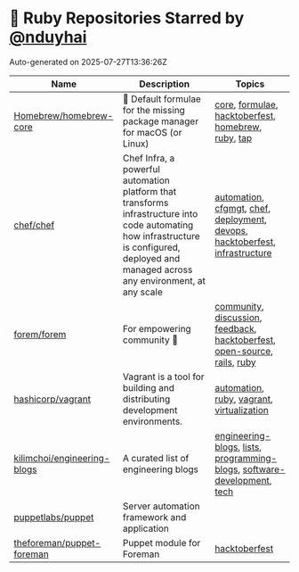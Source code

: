 # 🌟 Ruby Repositories Starred by [@nduyhai](https://github.com/nduyhai)

Auto-generated on 2025-07-27T13:36:26Z

| Name | Description | Topics |
|------|-------------|-------|
| [Homebrew/homebrew-core](https://github.com/Homebrew/homebrew-core) | 🍻 Default formulae for the missing package manager for macOS (or Linux) | [core](https://github.com/topics/core), [formulae](https://github.com/topics/formulae), [hacktoberfest](https://github.com/topics/hacktoberfest), [homebrew](https://github.com/topics/homebrew), [ruby](https://github.com/topics/ruby), [tap](https://github.com/topics/tap) |
| [chef/chef](https://github.com/chef/chef) | Chef Infra, a powerful automation platform that transforms infrastructure into code automating how infrastructure is configured, deployed and managed across any environment, at any scale | [automation](https://github.com/topics/automation), [cfgmgt](https://github.com/topics/cfgmgt), [chef](https://github.com/topics/chef), [deployment](https://github.com/topics/deployment), [devops](https://github.com/topics/devops), [hacktoberfest](https://github.com/topics/hacktoberfest), [infrastructure](https://github.com/topics/infrastructure) |
| [forem/forem](https://github.com/forem/forem) | For empowering community 🌱 | [community](https://github.com/topics/community), [discussion](https://github.com/topics/discussion), [feedback](https://github.com/topics/feedback), [hacktoberfest](https://github.com/topics/hacktoberfest), [open-source](https://github.com/topics/open-source), [rails](https://github.com/topics/rails), [ruby](https://github.com/topics/ruby) |
| [hashicorp/vagrant](https://github.com/hashicorp/vagrant) | Vagrant is a tool for building and distributing development environments. | [automation](https://github.com/topics/automation), [ruby](https://github.com/topics/ruby), [vagrant](https://github.com/topics/vagrant), [virtualization](https://github.com/topics/virtualization) |
| [kilimchoi/engineering-blogs](https://github.com/kilimchoi/engineering-blogs) | A curated list of engineering blogs | [engineering-blogs](https://github.com/topics/engineering-blogs), [lists](https://github.com/topics/lists), [programming-blogs](https://github.com/topics/programming-blogs), [software-development](https://github.com/topics/software-development), [tech](https://github.com/topics/tech) |
| [puppetlabs/puppet](https://github.com/puppetlabs/puppet) | Server automation framework and application |  |
| [theforeman/puppet-foreman](https://github.com/theforeman/puppet-foreman) | Puppet module for Foreman | [hacktoberfest](https://github.com/topics/hacktoberfest) |
